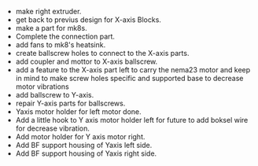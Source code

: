 + make right extruder.
+ get back to previus design for X-axis Blocks.
+ make a part for mk8s.
+ Complete the connection part.
+ add fans to mk8's heatsink.
+ create ballscrew holes to connect to the X-axis parts.
+ add coupler and mottor to X-axis ballscrew.
+ add a feature to the X-axis part left to carry the nema23 motor and keep in mind to make screw holes specific and supported base to decrease motor vibrations
+ add ballscrew to Y-axis.
+ repair Y-axis parts for ballscrews.
+ Yaxis motor holder for left motor done.
+ Add a little hook to Y axis motor holder left for future to add boksel wire for decrease vibration.
+ Add motor holder for Y axis motor right.
+ Add BF support housing of Yaxis left side.
+ Add BF support housing of Yaxis right side.